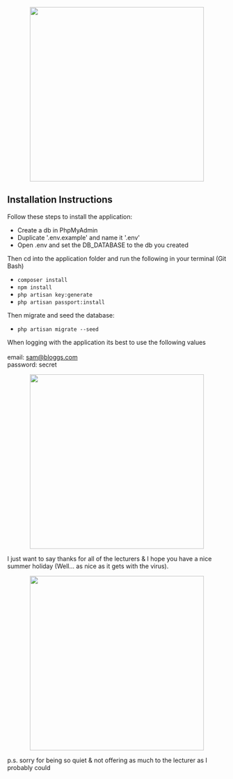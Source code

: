 <p align="center"><img src="https://i.gyazo.com/0eedf7f1867d2c1bcdcff4a94ee32fdb.png" width="400"></p>

## Installation Instructions

Follow these steps to install the application:

- Create a db in PhpMyAdmin
- Duplicate '.env.example' and name it '.env'
- Open .env and set the DB_DATABASE to the db you created

Then cd into the application folder and run the following in your terminal (Git Bash)

- `composer install`
- `npm install`
- `php artisan key:generate`
- `php artisan passport:install`

Then migrate and seed the database:

- `php artisan migrate --seed`

When logging with the application its best to use the following values
<br>
<br>email: sam@bloggs.com
<br>password: secret

<p align="center"><img src="https://i.gyazo.com/c45c06f0c8ddb2cc4486d84adabcf22e.png" width="400"></p>

I just want to say thanks for all of the lecturers & I hope you have a nice summer holiday (Well... as nice as it gets with the virus).
<p align="center"><img src="https://www.telegraph.co.uk/content/dam/Travel/2019/June/hammock.jpg?imwidth=1400" width="400"></p>

p.s. sorry for being so quiet & not offering as much to the lecturer as I probably could
